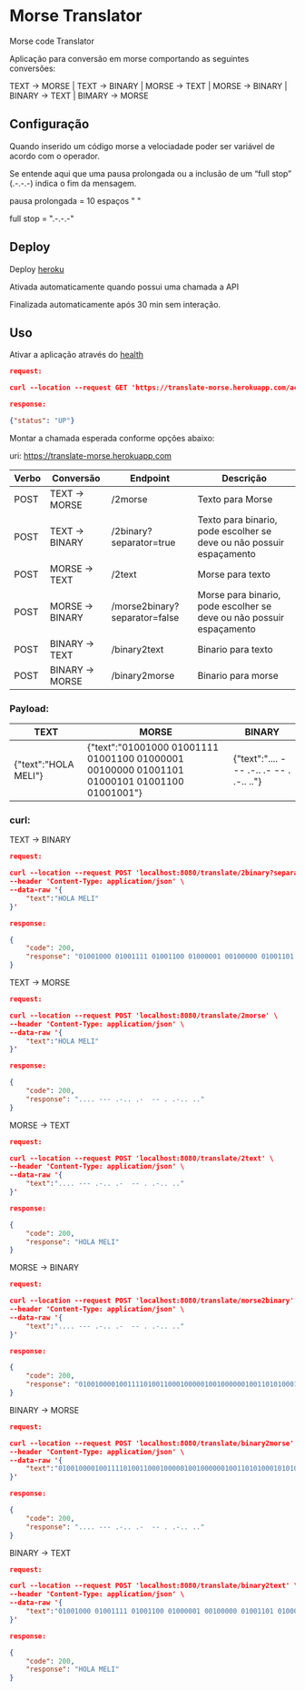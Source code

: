 # Morse Translator
Morse code Translator

Aplicação para conversão em morse comportando as seguintes conversões:

TEXT -> MORSE |
TEXT -> BINARY | 
MORSE -> TEXT |
MORSE -> BINARY |
BINARY -> TEXT |
BIMARY -> MORSE

## Configuração
Quando inserido um código morse a velociadade poder ser variável de acordo com o operador.  

Se entende aqui que uma pausa prolongada ou a inclusão de um “full stop” (.-.-.-) indica o fim da mensagem.

pausa prolongada = 10 espaços "                 "

full stop = ".-.-.-"


## Deploy
Deploy [heroku](https://www.heroku.com)

Ativada automaticamente quando possui uma chamada a API

Finalizada automaticamente após 30 min sem interação.

## Uso

Ativar a aplicação através do [health](https://translate-morse.herokuapp.com/actuator/health)
```json
request:

curl --location --request GET 'https://translate-morse.herokuapp.com/actuator/health'

response:

{"status": "UP"}
```

Montar a chamada esperada conforme opções abaixo:

uri:  https://translate-morse.herokuapp.com

| Verbo  |  Conversão      | Endpoint                                        | Descrição |
| -------|-----------------|-------------------------------------------------|-----------|
| POST   | TEXT -> MORSE   | /2morse          | Texto para Morse |
| POST   | TEXT -> BINARY  | /2binary?separator=true                 | Texto para binario, pode escolher se deve ou não possuir espaçamento |
| POST   | MORSE -> TEXT   | /2text           |  Morse para texto |
| POST   | MORSE -> BINARY | /morse2binary?separator=false                  |  Morse para binario, pode escolher se deve ou não possuir espaçamento |
| POST   | BINARY -> TEXT  | /binary2text | Binario para texto |
| POST   | BINARY -> MORSE | /binary2morse  |  Binario para morse |

### Payload: 

| TEXT | MORSE | BINARY |
|------|-----|-----|
| {"text":"HOLA MELI"} | {"text":"01001000 01001111 01001100 01000001 00100000 01001101 01000101 01001100 01001001"} |{"text":".... --- .-.. .-  -- . .-.. .."} |

### curl:

TEXT -> BINARY
```json
request:

curl --location --request POST 'localhost:8080/translate/2binary?separator=true' \
--header 'Content-Type: application/json' \
--data-raw '{
	"text":"HOLA MELI"	
}'

response:

{
    "code": 200,
    "response": "01001000 01001111 01001100 01000001 00100000 01001101 01000101 01001100 01001001"
}
```

TEXT -> MORSE
```json
request:

curl --location --request POST 'localhost:8080/translate/2morse' \
--header 'Content-Type: application/json' \
--data-raw '{
	"text":"HOLA MELI"	
}'

response:

{
    "code": 200,
    "response": ".... --- .-.. .-  -- . .-.. .."
}
```

MORSE -> TEXT
```json
request:

curl --location --request POST 'localhost:8080/translate/2text' \
--header 'Content-Type: application/json' \
--data-raw '{
	"text":".... --- .-.. .-  -- . .-.. .."	
}'

response:

{
    "code": 200,
    "response": "HOLA MELI"
}
```

MORSE -> BINARY
```json
request:

curl --location --request POST 'localhost:8080/translate/morse2binary' \
--header 'Content-Type: application/json' \
--data-raw '{
	"text":".... --- .-.. .-  -- . .-.. .."	
}'

response:

{
    "code": 200,
    "response": "010010000100111101001100010000010010000001001101010001010100110001001001"
}
```

BINARY -> MORSE
```json
request:

curl --location --request POST 'localhost:8080/translate/binary2morse' \
--header 'Content-Type: application/json' \
--data-raw '{
	"text":"010010000100111101001100010000010010000001001101010001010100110001001001"	
}'

response:

{
    "code": 200,
    "response": ".... --- .-.. .-  -- . .-.. .."
}
```

BINARY -> TEXT
```json
request:

curl --location --request POST 'localhost:8080/translate/binary2text' \
--header 'Content-Type: application/json' \
--data-raw '{
	"text":"01001000 01001111 01001100 01000001 00100000 01001101 01000101 01001100 01001001"	
}'

response:

{
    "code": 200,
    "response": "HOLA MELI"
}
```

